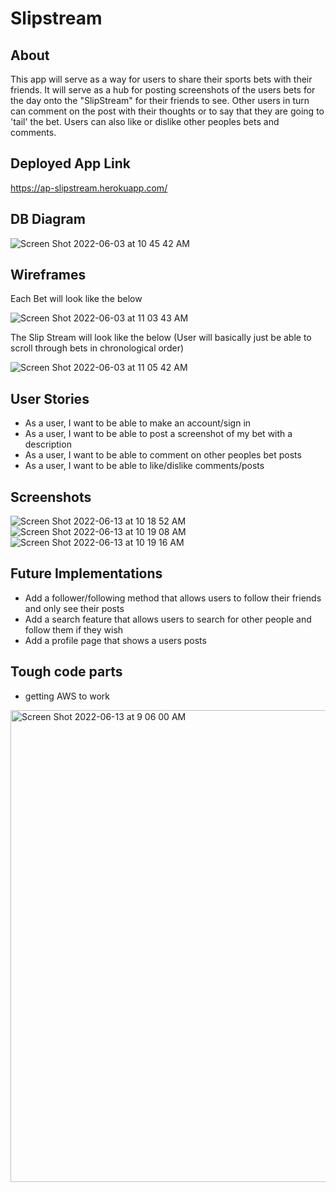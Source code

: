 # Slipstream
## About
This app will serve as a way for users to share their sports bets with their friends. It will serve as a hub for posting screenshots of the users bets for the day onto the "SlipStream" for their friends to see. Other users in turn can comment on the post with their thoughts or to say that they are going to 'tail' the bet. Users can also like or dislike other peoples bets and comments.

## Deployed App Link
https://ap-slipstream.herokuapp.com/

## DB Diagram
![Screen Shot 2022-06-03 at 10 45 42 AM](https://user-images.githubusercontent.com/101526418/171879310-fc59a770-90f7-48f2-b077-4f920ab45555.png)


## Wireframes
Each Bet will look like the below

![Screen Shot 2022-06-03 at 11 03 43 AM](https://user-images.githubusercontent.com/101526418/171881074-1d06a6ba-fb90-412b-a7bd-e9e49cf78f53.png)

The Slip Stream will look like the below (User will basically just be able to scroll through bets in chronological order)

![Screen Shot 2022-06-03 at 11 05 42 AM](https://user-images.githubusercontent.com/101526418/171881183-07eced85-d917-43eb-8feb-bcc365fd8ef5.png)


## User Stories
- As a user, I want to be able to make an account/sign in
- As a user, I want to be able to post a screenshot of my bet with a description
- As a user, I want to be able to comment on other peoples bet posts
- As a user, I want to be able to like/dislike comments/posts

## Screenshots
![Screen Shot 2022-06-13 at 10 18 52 AM](https://user-images.githubusercontent.com/101526418/173374770-2ee644ef-fc62-4a1f-8635-e1c0dc2399ec.png)
![Screen Shot 2022-06-13 at 10 19 08 AM](https://user-images.githubusercontent.com/101526418/173374792-3ad5eb2e-594c-4fda-8721-4a0a787f8bf4.png)
![Screen Shot 2022-06-13 at 10 19 16 AM](https://user-images.githubusercontent.com/101526418/173374811-1287e33e-189e-4e8d-9652-7f0ea00f4e57.png)



## Future Implementations
- Add a follower/following method that allows users to follow their friends and only see their posts
- Add a search feature that allows users to search for other people and follow them if they wish
- Add a profile page that shows a users posts

## Tough code parts
- getting AWS to work
<img width="755" alt="Screen Shot 2022-06-13 at 9 06 00 AM" src="https://user-images.githubusercontent.com/101526418/173360356-2e005093-6abb-42a3-b482-993067b43a27.png">
